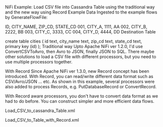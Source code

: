 NiFi Example: Load CSV file into Cassandra Table using the traditional way and the new way using Record
Example Data
Ingested to the example flows by GenerateFlowFile:

ID, CITY_NAME, ZIP_CD, STATE_CD
001, CITY_A, 1111, AA
002, CITY_B, 2222, BB
003, CITY_C, 3333, CC
004, CITY_D, 4444, DD
Destination Table

create table cities (
  id text,
  city_name text,
  zip_cd text,
  state_cd text,
  primary key (id)
);
Traditional way
Upto Apache NiFi ver 1.2.0, I'd use ConvertCSVToAvro, then Avro to JSON, finally JSON to SQL. There maybe other solutions to load a CSV file with different processors, but you need to use multiple processors together.



With Record
Since Apache NiFi ver 1.3.0, new Record concept has been introduced. With Record, you can read/write different data format such as CSV/Avro/JSON ... etc. As shown in this example, several processors were also added to process Records, e.g. PutDatabaseRecord or ConvertRecord.

With Record aware processors, you don't have to convert data format as we had to do before. You can construct simpler and more efficient data flows.





 Load_CSV_to_cassandra_Table.xml
<?xml version="1.0" ?>
<template encoding-version="1.1">
  <description></description>
  <groupId>73ae6ed8-015e-1000-89f3-94907fd76646</groupId>
  <name>Load CSV to Table</name>
  <snippet>
    <processGroups>
      <id>bf62e045-cc1c-337d-0000-000000000000</id>
      <parentGroupId>c72c436c-5a63-35af-0000-000000000000</parentGroupId>
      <position>
        <x>0.0</x>
        <y>0.0</y>
      </position>
      <comments></comments>
      <contents>
        <connections>
          <id>b1440bc0-a55b-3e68-0000-000000000000</id>
          <parentGroupId>bf62e045-cc1c-337d-0000-000000000000</parentGroupId>
          <backPressureDataSizeThreshold>1 GB</backPressureDataSizeThreshold>
          <backPressureObjectThreshold>10000</backPressureObjectThreshold>
          <destination>
            <groupId>bf62e045-cc1c-337d-0000-000000000000</groupId>
            <id>10924146-4f7a-3544-0000-000000000000</id>
            <type>PROCESSOR</type>
          </destination>
          <flowFileExpiration>0 sec</flowFileExpiration>
          <labelIndex>1</labelIndex>
          <name></name>
          <selectedRelationships>failure</selectedRelationships>
          <source>
            <groupId>bf62e045-cc1c-337d-0000-000000000000</groupId>
            <id>5aea32fb-0913-3374-0000-000000000000</id>
            <type>PROCESSOR</type>
          </source>
          <zIndex>0</zIndex>
        </connections>
        <connections>
          <id>cd2361dc-f6b5-30a7-0000-000000000000</id>
          <parentGroupId>bf62e045-cc1c-337d-0000-000000000000</parentGroupId>
          <backPressureDataSizeThreshold>1 GB</backPressureDataSizeThreshold>
          <backPressureObjectThreshold>10000</backPressureObjectThreshold>
          <bends>
            <x>1238.639892578125</x>
            <y>527.9598999023438</y>
          </bends>
          <destination>
            <groupId>bf62e045-cc1c-337d-0000-000000000000</groupId>
            <id>996153a7-af52-3fc9-0000-000000000000</id>
            <type>PROCESSOR</type>
          </destination>
          <flowFileExpiration>0 sec</flowFileExpiration>
          <labelIndex>1</labelIndex>
          <name></name>
          <selectedRelationships>sql</selectedRelationships>
          <source>
            <groupId>bf62e045-cc1c-337d-0000-000000000000</groupId>
            <id>5aea32fb-0913-3374-0000-000000000000</id>
            <type>PROCESSOR</type>
          </source>
          <zIndex>0</zIndex>
        </connections>
        <connections>
          <id>d017284c-fcc9-3cec-0000-000000000000</id>
          <parentGroupId>bf62e045-cc1c-337d-0000-000000000000</parentGroupId>
          <backPressureDataSizeThreshold>1 GB</backPressureDataSizeThreshold>
          <backPressureObjectThreshold>10000</backPressureObjectThreshold>
          <bends>
            <x>1160.8798828125</x>
            <y>383.9599304199219</y>
          </bends>
          <destination>
            <groupId>bf62e045-cc1c-337d-0000-000000000000</groupId>
            <id>5aea32fb-0913-3374-0000-000000000000</id>
            <type>PROCESSOR</type>
          </destination>
          <flowFileExpiration>0 sec</flowFileExpiration>
          <labelIndex>1</labelIndex>
          <name></name>
          <selectedRelationships>success</selectedRelationships>
          <source>
            <groupId>bf62e045-cc1c-337d-0000-000000000000</groupId>
            <id>30e68bbe-7c4e-3801-0000-000000000000</id>
            <type>PROCESSOR</type>
          </source>
          <zIndex>0</zIndex>
        </connections>
        <connections>
          <id>f0820637-94df-36b4-0000-000000000000</id>
          <parentGroupId>bf62e045-cc1c-337d-0000-000000000000</parentGroupId>
          <backPressureDataSizeThreshold>1 GB</backPressureDataSizeThreshold>
          <backPressureObjectThreshold>10000</backPressureObjectThreshold>
          <bends>
            <x>973.6798706054688</x>
            <y>238.5199737548828</y>
          </bends>
          <destination>
            <groupId>bf62e045-cc1c-337d-0000-000000000000</groupId>
            <id>30e68bbe-7c4e-3801-0000-000000000000</id>
            <type>PROCESSOR</type>
          </destination>
          <flowFileExpiration>0 sec</flowFileExpiration>
          <labelIndex>0</labelIndex>
          <name></name>
          <selectedRelationships>success</selectedRelationships>
          <source>
            <groupId>bf62e045-cc1c-337d-0000-000000000000</groupId>
            <id>58ecbb8e-8413-328f-0000-000000000000</id>
            <type>PROCESSOR</type>
          </source>
          <zIndex>0</zIndex>
        </connections>
        <connections>
          <id>41118b95-7754-328f-0000-000000000000</id>
          <parentGroupId>bf62e045-cc1c-337d-0000-000000000000</parentGroupId>
          <backPressureDataSizeThreshold>1 GB</backPressureDataSizeThreshold>
          <backPressureObjectThreshold>10000</backPressureObjectThreshold>
          <destination>
            <groupId>bf62e045-cc1c-337d-0000-000000000000</groupId>
            <id>10924146-4f7a-3544-0000-000000000000</id>
            <type>PROCESSOR</type>
          </destination>
          <flowFileExpiration>0 sec</flowFileExpiration>
          <labelIndex>1</labelIndex>
          <name></name>
          <selectedRelationships>failure</selectedRelationships>
          <selectedRelationships>incompatible</selectedRelationships>
          <source>
            <groupId>bf62e045-cc1c-337d-0000-000000000000</groupId>
            <id>58ecbb8e-8413-328f-0000-000000000000</id>
            <type>PROCESSOR</type>
          </source>
          <zIndex>0</zIndex>
        </connections>
        <connections>
          <id>4c909c34-7018-3873-0000-000000000000</id>
          <parentGroupId>bf62e045-cc1c-337d-0000-000000000000</parentGroupId>
          <backPressureDataSizeThreshold>1 GB</backPressureDataSizeThreshold>
          <backPressureObjectThreshold>10000</backPressureObjectThreshold>
          <destination>
            <groupId>bf62e045-cc1c-337d-0000-000000000000</groupId>
            <id>10924146-4f7a-3544-0000-000000000000</id>
            <type>PROCESSOR</type>
          </destination>
          <flowFileExpiration>0 sec</flowFileExpiration>
          <labelIndex>1</labelIndex>
          <name></name>
          <selectedRelationships>failure</selectedRelationships>
          <source>
            <groupId>bf62e045-cc1c-337d-0000-000000000000</groupId>
            <id>30e68bbe-7c4e-3801-0000-000000000000</id>
            <type>PROCESSOR</type>
          </source>
          <zIndex>0</zIndex>
        </connections>
        <connections>
          <id>5b2ba57d-b9bc-3d73-0000-000000000000</id>
          <parentGroupId>bf62e045-cc1c-337d-0000-000000000000</parentGroupId>
          <backPressureDataSizeThreshold>1 GB</backPressureDataSizeThreshold>
          <backPressureObjectThreshold>10000</backPressureObjectThreshold>
          <bends>
            <x>836.8798828125</x>
            <y>87.31999206542969</y>
          </bends>
          <destination>
            <groupId>bf62e045-cc1c-337d-0000-000000000000</groupId>
            <id>58ecbb8e-8413-328f-0000-000000000000</id>
            <type>PROCESSOR</type>
          </destination>
          <flowFileExpiration>0 sec</flowFileExpiration>
          <labelIndex>0</labelIndex>
          <name></name>
          <selectedRelationships>success</selectedRelationships>
          <source>
            <groupId>bf62e045-cc1c-337d-0000-000000000000</groupId>
            <id>de82a955-f361-3329-0000-000000000000</id>
            <type>PROCESSOR</type>
          </source>
          <zIndex>0</zIndex>
        </connections>
        <connections>
          <id>6014f380-99f9-35b4-0000-000000000000</id>
          <parentGroupId>bf62e045-cc1c-337d-0000-000000000000</parentGroupId>
          <backPressureDataSizeThreshold>1 GB</backPressureDataSizeThreshold>
          <backPressureObjectThreshold>10000</backPressureObjectThreshold>
          <destination>
            <groupId>bf62e045-cc1c-337d-0000-000000000000</groupId>
            <id>10924146-4f7a-3544-0000-000000000000</id>
            <type>PROCESSOR</type>
          </destination>
          <flowFileExpiration>0 sec</flowFileExpiration>
          <labelIndex>1</labelIndex>
          <name></name>
          <selectedRelationships>failure</selectedRelationships>
          <source>
            <groupId>bf62e045-cc1c-337d-0000-000000000000</groupId>
            <id>996153a7-af52-3fc9-0000-000000000000</id>
            <type>PROCESSOR</type>
          </source>
          <zIndex>0</zIndex>
        </connections>
        <controllerServices>
          <id>7b2c5a54-22df-3913-0000-000000000000</id>
          <parentGroupId>bf62e045-cc1c-337d-0000-000000000000</parentGroupId>
          <bundle>
            <artifact>nifi-dbcp-service-nar</artifact>
            <group>org.apache.nifi</group>
            <version>1.4.0-SNAPSHOT</version>
          </bundle>
          <comments></comments>
          <descriptors>
            <entry>
              <key>Database Connection URL</key>
              <value>
                <name>Database Connection URL</name>
              </value>
            </entry>
            <entry>
              <key>Database Driver Class Name</key>
              <value>
                <name>Database Driver Class Name</name>
              </value>
            </entry>
            <entry>
              <key>database-driver-locations</key>
              <value>
                <name>database-driver-locations</name>
              </value>
            </entry>
            <entry>
              <key>Database User</key>
              <value>
                <name>Database User</name>
              </value>
            </entry>
            <entry>
              <key>Password</key>
              <value>
                <name>Password</name>
              </value>
            </entry>
            <entry>
              <key>Max Wait Time</key>
              <value>
                <name>Max Wait Time</name>
              </value>
            </entry>
            <entry>
              <key>Max Total Connections</key>
              <value>
                <name>Max Total Connections</name>
              </value>
            </entry>
            <entry>
              <key>Validation-query</key>
              <value>
                <name>Validation-query</name>
              </value>
            </entry>
          </descriptors>
          <name>DBCPConnectionPool</name>
          <persistsState>false</persistsState>
          <properties>
            <entry>
              <key>Database Connection URL</key>
              <value>jdbc:mysql://192.168.99.100:3306/nifi_test</value>
            </entry>
            <entry>
              <key>Database Driver Class Name</key>
              <value>com.mysql.jdbc.Driver</value>
            </entry>
            <entry>
              <key>database-driver-locations</key>
              <value>/Users/koji/Downloads/mysql-connector-java-5.1.41/mysql-connector-java-5.1.41-bin.jar</value>
            </entry>
            <entry>
              <key>Database User</key>
              <value>root</value>
            </entry>
            <entry>
              <key>Password</key>
            </entry>
            <entry>
              <key>Max Wait Time</key>
            </entry>
            <entry>
              <key>Max Total Connections</key>
            </entry>
            <entry>
              <key>Validation-query</key>
            </entry>
          </properties>
          <state>ENABLED</state>
          <type>org.apache.nifi.dbcp.DBCPConnectionPool</type>
        </controllerServices>
        <processors>
          <id>996153a7-af52-3fc9-0000-000000000000</id>
          <parentGroupId>bf62e045-cc1c-337d-0000-000000000000</parentGroupId>
          <position>
            <x>795.1199438476563</x>
            <y>628.7600561523436</y>
          </position>
          <bundle>
            <artifact>nifi-standard-nar</artifact>
            <group>org.apache.nifi</group>
            <version>1.4.0-SNAPSHOT</version>
          </bundle>
          <config>
            <bulletinLevel>WARN</bulletinLevel>
            <comments></comments>
            <concurrentlySchedulableTaskCount>1</concurrentlySchedulableTaskCount>
            <descriptors>
              <entry>
                <key>JDBC Connection Pool</key>
                <value>
                  <identifiesControllerService>org.apache.nifi.dbcp.DBCPService</identifiesControllerService>
                  <name>JDBC Connection Pool</name>
                </value>
              </entry>
              <entry>
                <key>Support Fragmented Transactions</key>
                <value>
                  <name>Support Fragmented Transactions</name>
                </value>
              </entry>
              <entry>
                <key>Transaction Timeout</key>
                <value>
                  <name>Transaction Timeout</name>
                </value>
              </entry>
              <entry>
                <key>Batch Size</key>
                <value>
                  <name>Batch Size</name>
                </value>
              </entry>
              <entry>
                <key>Obtain Generated Keys</key>
                <value>
                  <name>Obtain Generated Keys</name>
                </value>
              </entry>
              <entry>
                <key>rollback-on-failure</key>
                <value>
                  <name>rollback-on-failure</name>
                </value>
              </entry>
            </descriptors>
            <executionNode>ALL</executionNode>
            <lossTolerant>false</lossTolerant>
            <penaltyDuration>30 sec</penaltyDuration>
            <properties>
              <entry>
                <key>JDBC Connection Pool</key>
                <value>7b2c5a54-22df-3913-0000-000000000000</value>
              </entry>
              <entry>
                <key>Support Fragmented Transactions</key>
                <value>true</value>
              </entry>
              <entry>
                <key>Transaction Timeout</key>
              </entry>
              <entry>
                <key>Batch Size</key>
                <value>100</value>
              </entry>
              <entry>
                <key>Obtain Generated Keys</key>
                <value>false</value>
              </entry>
              <entry>
                <key>rollback-on-failure</key>
                <value>false</value>
              </entry>
            </properties>
            <runDurationMillis>0</runDurationMillis>
            <schedulingPeriod>0 sec</schedulingPeriod>
            <schedulingStrategy>TIMER_DRIVEN</schedulingStrategy>
            <yieldDuration>1 sec</yieldDuration>
          </config>
          <name>PutSQL</name>
          <relationships>
            <autoTerminate>false</autoTerminate>
            <name>failure</name>
          </relationships>
          <relationships>
            <autoTerminate>true</autoTerminate>
            <name>retry</name>
          </relationships>
          <relationships>
            <autoTerminate>true</autoTerminate>
            <name>success</name>
          </relationships>
          <state>RUNNING</state>
          <style></style>
          <type>org.apache.nifi.processors.standard.PutSQL</type>
        </processors>
        <processors>
          <id>de82a955-f361-3329-0000-000000000000</id>
          <parentGroupId>bf62e045-cc1c-337d-0000-000000000000</parentGroupId>
          <position>
            <x>360.0</x>
            <y>27.0</y>
          </position>
          <bundle>
            <artifact>nifi-standard-nar</artifact>
            <group>org.apache.nifi</group>
            <version>1.4.0-SNAPSHOT</version>
          </bundle>
          <config>
            <bulletinLevel>WARN</bulletinLevel>
            <comments></comments>
            <concurrentlySchedulableTaskCount>1</concurrentlySchedulableTaskCount>
            <descriptors>
              <entry>
                <key>File Size</key>
                <value>
                  <name>File Size</name>
                </value>
              </entry>
              <entry>
                <key>Batch Size</key>
                <value>
                  <name>Batch Size</name>
                </value>
              </entry>
              <entry>
                <key>Data Format</key>
                <value>
                  <name>Data Format</name>
                </value>
              </entry>
              <entry>
                <key>Unique FlowFiles</key>
                <value>
                  <name>Unique FlowFiles</name>
                </value>
              </entry>
              <entry>
                <key>generate-ff-custom-text</key>
                <value>
                  <name>generate-ff-custom-text</name>
                </value>
              </entry>
            </descriptors>
            <executionNode>ALL</executionNode>
            <lossTolerant>false</lossTolerant>
            <penaltyDuration>30 sec</penaltyDuration>
            <properties>
              <entry>
                <key>File Size</key>
                <value>0B</value>
              </entry>
              <entry>
                <key>Batch Size</key>
                <value>1</value>
              </entry>
              <entry>
                <key>Data Format</key>
                <value>Text</value>
              </entry>
              <entry>
                <key>Unique FlowFiles</key>
                <value>false</value>
              </entry>
              <entry>
                <key>generate-ff-custom-text</key>
                <value>ID,CITY_NAME,ZIP_CD,STATE_CD
001,CITY_A,1111,AA
002,CITY_B,2222,BB
003,CITY_C,3333,CC
004,CITY_D,4444,DD</value>
              </entry>
            </properties>
            <runDurationMillis>0</runDurationMillis>
            <schedulingPeriod>1d</schedulingPeriod>
            <schedulingStrategy>TIMER_DRIVEN</schedulingStrategy>
            <yieldDuration>1 sec</yieldDuration>
          </config>
          <name>GenerateFlowFile</name>
          <relationships>
            <autoTerminate>false</autoTerminate>
            <name>success</name>
          </relationships>
          <state>RUNNING</state>
          <style></style>
          <type>org.apache.nifi.processors.standard.GenerateFlowFile</type>
        </processors>
        <processors>
          <id>10924146-4f7a-3544-0000-000000000000</id>
          <parentGroupId>bf62e045-cc1c-337d-0000-000000000000</parentGroupId>
          <position>
            <x>151.44000000000005</x>
            <y>602.8399999999999</y>
          </position>
          <bundle>
            <artifact>nifi-standard-nar</artifact>
            <group>org.apache.nifi</group>
            <version>1.4.0-SNAPSHOT</version>
          </bundle>
          <config>
            <bulletinLevel>WARN</bulletinLevel>
            <comments></comments>
            <concurrentlySchedulableTaskCount>1</concurrentlySchedulableTaskCount>
            <descriptors>
              <entry>
                <key>Log Level</key>
                <value>
                  <name>Log Level</name>
                </value>
              </entry>
              <entry>
                <key>Log Payload</key>
                <value>
                  <name>Log Payload</name>
                </value>
              </entry>
              <entry>
                <key>Attributes to Log</key>
                <value>
                  <name>Attributes to Log</name>
                </value>
              </entry>
              <entry>
                <key>attributes-to-log-regex</key>
                <value>
                  <name>attributes-to-log-regex</name>
                </value>
              </entry>
              <entry>
                <key>Attributes to Ignore</key>
                <value>
                  <name>Attributes to Ignore</name>
                </value>
              </entry>
              <entry>
                <key>attributes-to-ignore-regex</key>
                <value>
                  <name>attributes-to-ignore-regex</name>
                </value>
              </entry>
              <entry>
                <key>Log prefix</key>
                <value>
                  <name>Log prefix</name>
                </value>
              </entry>
              <entry>
                <key>character-set</key>
                <value>
                  <name>character-set</name>
                </value>
              </entry>
            </descriptors>
            <executionNode>ALL</executionNode>
            <lossTolerant>false</lossTolerant>
            <penaltyDuration>30 sec</penaltyDuration>
            <properties>
              <entry>
                <key>Log Level</key>
                <value>info</value>
              </entry>
              <entry>
                <key>Log Payload</key>
                <value>false</value>
              </entry>
              <entry>
                <key>Attributes to Log</key>
              </entry>
              <entry>
                <key>attributes-to-log-regex</key>
                <value>.*</value>
              </entry>
              <entry>
                <key>Attributes to Ignore</key>
              </entry>
              <entry>
                <key>attributes-to-ignore-regex</key>
              </entry>
              <entry>
                <key>Log prefix</key>
              </entry>
              <entry>
                <key>character-set</key>
                <value>UTF-8</value>
              </entry>
            </properties>
            <runDurationMillis>0</runDurationMillis>
            <schedulingPeriod>0 sec</schedulingPeriod>
            <schedulingStrategy>TIMER_DRIVEN</schedulingStrategy>
            <yieldDuration>1 sec</yieldDuration>
          </config>
          <name>LogAttribute</name>
          <relationships>
            <autoTerminate>false</autoTerminate>
            <name>success</name>
          </relationships>
          <state>STOPPED</state>
          <style></style>
          <type>org.apache.nifi.processors.standard.LogAttribute</type>
        </processors>
        <processors>
          <id>30e68bbe-7c4e-3801-0000-000000000000</id>
          <parentGroupId>bf62e045-cc1c-337d-0000-000000000000</parentGroupId>
          <position>
            <x>629.520048828125</x>
            <y>317.72004150390626</y>
          </position>
          <bundle>
            <artifact>nifi-avro-nar</artifact>
            <group>org.apache.nifi</group>
            <version>1.4.0-SNAPSHOT</version>
          </bundle>
          <config>
            <bulletinLevel>WARN</bulletinLevel>
            <comments></comments>
            <concurrentlySchedulableTaskCount>1</concurrentlySchedulableTaskCount>
            <descriptors>
              <entry>
                <key>JSON container options</key>
                <value>
                  <name>JSON container options</name>
                </value>
              </entry>
              <entry>
                <key>Wrap Single Record</key>
                <value>
                  <name>Wrap Single Record</name>
                </value>
              </entry>
              <entry>
                <key>Avro schema</key>
                <value>
                  <name>Avro schema</name>
                </value>
              </entry>
            </descriptors>
            <executionNode>ALL</executionNode>
            <lossTolerant>false</lossTolerant>
            <penaltyDuration>30 sec</penaltyDuration>
            <properties>
              <entry>
                <key>JSON container options</key>
                <value>array</value>
              </entry>
              <entry>
                <key>Wrap Single Record</key>
                <value>false</value>
              </entry>
              <entry>
                <key>Avro schema</key>
              </entry>
            </properties>
            <runDurationMillis>0</runDurationMillis>
            <schedulingPeriod>0 sec</schedulingPeriod>
            <schedulingStrategy>TIMER_DRIVEN</schedulingStrategy>
            <yieldDuration>1 sec</yieldDuration>
          </config>
          <name>ConvertAvroToJSON</name>
          <relationships>
            <autoTerminate>false</autoTerminate>
            <name>failure</name>
          </relationships>
          <relationships>
            <autoTerminate>false</autoTerminate>
            <name>success</name>
          </relationships>
          <state>RUNNING</state>
          <style></style>
          <type>org.apache.nifi.processors.avro.ConvertAvroToJSON</type>
        </processors>
        <processors>
          <id>58ecbb8e-8413-328f-0000-000000000000</id>
          <parentGroupId>bf62e045-cc1c-337d-0000-000000000000</parentGroupId>
          <position>
            <x>476.27996826171875</x>
            <y>171.9600067138672</y>
          </position>
          <bundle>
            <artifact>nifi-kite-nar</artifact>
            <group>org.apache.nifi</group>
            <version>1.4.0-SNAPSHOT</version>
          </bundle>
          <config>
            <bulletinLevel>WARN</bulletinLevel>
            <comments></comments>
            <concurrentlySchedulableTaskCount>1</concurrentlySchedulableTaskCount>
            <descriptors>
              <entry>
                <key>Hadoop configuration files</key>
                <value>
                  <name>Hadoop configuration files</name>
                </value>
              </entry>
              <entry>
                <key>Record schema</key>
                <value>
                  <name>Record schema</name>
                </value>
              </entry>
              <entry>
                <key>CSV charset</key>
                <value>
                  <name>CSV charset</name>
                </value>
              </entry>
              <entry>
                <key>CSV delimiter</key>
                <value>
                  <name>CSV delimiter</name>
                </value>
              </entry>
              <entry>
                <key>CSV quote character</key>
                <value>
                  <name>CSV quote character</name>
                </value>
              </entry>
              <entry>
                <key>CSV escape character</key>
                <value>
                  <name>CSV escape character</name>
                </value>
              </entry>
              <entry>
                <key>Use CSV header line</key>
                <value>
                  <name>Use CSV header line</name>
                </value>
              </entry>
              <entry>
                <key>Lines to skip</key>
                <value>
                  <name>Lines to skip</name>
                </value>
              </entry>
              <entry>
                <key>kite-compression-type</key>
                <value>
                  <name>kite-compression-type</name>
                </value>
              </entry>
            </descriptors>
            <executionNode>ALL</executionNode>
            <lossTolerant>false</lossTolerant>
            <penaltyDuration>30 sec</penaltyDuration>
            <properties>
              <entry>
                <key>Hadoop configuration files</key>
              </entry>
              <entry>
                <key>Record schema</key>
                <value>{
     "type": "record",
     "namespace": "com.example",
     "name": "City",
     "fields": [
       { "name": "ID", "type": "string" },
       { "name": "CITY_NAME", "type": "string" },
       { "name": "ZIP_CD", "type": "int" },
       { "name": "STATE_CD", "type": "string" }
     ]
} </value>
              </entry>
              <entry>
                <key>CSV charset</key>
                <value>utf8</value>
              </entry>
              <entry>
                <key>CSV delimiter</key>
                <value>,</value>
              </entry>
              <entry>
                <key>CSV quote character</key>
                <value>"</value>
              </entry>
              <entry>
                <key>CSV escape character</key>
                <value>\</value>
              </entry>
              <entry>
                <key>Use CSV header line</key>
                <value>false</value>
              </entry>
              <entry>
                <key>Lines to skip</key>
                <value>1</value>
              </entry>
              <entry>
                <key>kite-compression-type</key>
                <value>SNAPPY</value>
              </entry>
            </properties>
            <runDurationMillis>0</runDurationMillis>
            <schedulingPeriod>0 sec</schedulingPeriod>
            <schedulingStrategy>TIMER_DRIVEN</schedulingStrategy>
            <yieldDuration>1 sec</yieldDuration>
          </config>
          <name>ConvertCSVToAvro</name>
          <relationships>
            <autoTerminate>false</autoTerminate>
            <name>failure</name>
          </relationships>
          <relationships>
            <autoTerminate>false</autoTerminate>
            <name>incompatible</name>
          </relationships>
          <relationships>
            <autoTerminate>false</autoTerminate>
            <name>success</name>
          </relationships>
          <state>RUNNING</state>
          <style></style>
          <type>org.apache.nifi.processors.kite.ConvertCSVToAvro</type>
        </processors>
        <processors>
          <id>5aea32fb-0913-3374-0000-000000000000</id>
          <parentGroupId>bf62e045-cc1c-337d-0000-000000000000</parentGroupId>
          <position>
            <x>730.3200366210938</x>
            <y>468.9199682617186</y>
          </position>
          <bundle>
            <artifact>nifi-standard-nar</artifact>
            <group>org.apache.nifi</group>
            <version>1.4.0-SNAPSHOT</version>
          </bundle>
          <config>
            <bulletinLevel>WARN</bulletinLevel>
            <comments></comments>
            <concurrentlySchedulableTaskCount>1</concurrentlySchedulableTaskCount>
            <descriptors>
              <entry>
                <key>JDBC Connection Pool</key>
                <value>
                  <identifiesControllerService>org.apache.nifi.dbcp.DBCPService</identifiesControllerService>
                  <name>JDBC Connection Pool</name>
                </value>
              </entry>
              <entry>
                <key>Statement Type</key>
                <value>
                  <name>Statement Type</name>
                </value>
              </entry>
              <entry>
                <key>Table Name</key>
                <value>
                  <name>Table Name</name>
                </value>
              </entry>
              <entry>
                <key>Catalog Name</key>
                <value>
                  <name>Catalog Name</name>
                </value>
              </entry>
              <entry>
                <key>Schema Name</key>
                <value>
                  <name>Schema Name</name>
                </value>
              </entry>
              <entry>
                <key>Translate Field Names</key>
                <value>
                  <name>Translate Field Names</name>
                </value>
              </entry>
              <entry>
                <key>Unmatched Field Behavior</key>
                <value>
                  <name>Unmatched Field Behavior</name>
                </value>
              </entry>
              <entry>
                <key>Unmatched Column Behavior</key>
                <value>
                  <name>Unmatched Column Behavior</name>
                </value>
              </entry>
              <entry>
                <key>Update Keys</key>
                <value>
                  <name>Update Keys</name>
                </value>
              </entry>
              <entry>
                <key>jts-quoted-identifiers</key>
                <value>
                  <name>jts-quoted-identifiers</name>
                </value>
              </entry>
              <entry>
                <key>jts-quoted-table-identifiers</key>
                <value>
                  <name>jts-quoted-table-identifiers</name>
                </value>
              </entry>
            </descriptors>
            <executionNode>ALL</executionNode>
            <lossTolerant>false</lossTolerant>
            <penaltyDuration>30 sec</penaltyDuration>
            <properties>
              <entry>
                <key>JDBC Connection Pool</key>
                <value>7b2c5a54-22df-3913-0000-000000000000</value>
              </entry>
              <entry>
                <key>Statement Type</key>
                <value>INSERT</value>
              </entry>
              <entry>
                <key>Table Name</key>
                <value>cities</value>
              </entry>
              <entry>
                <key>Catalog Name</key>
              </entry>
              <entry>
                <key>Schema Name</key>
              </entry>
              <entry>
                <key>Translate Field Names</key>
                <value>true</value>
              </entry>
              <entry>
                <key>Unmatched Field Behavior</key>
                <value>Ignore Unmatched Fields</value>
              </entry>
              <entry>
                <key>Unmatched Column Behavior</key>
                <value>Fail on Unmatched Columns</value>
              </entry>
              <entry>
                <key>Update Keys</key>
              </entry>
              <entry>
                <key>jts-quoted-identifiers</key>
                <value>false</value>
              </entry>
              <entry>
                <key>jts-quoted-table-identifiers</key>
                <value>false</value>
              </entry>
            </properties>
            <runDurationMillis>0</runDurationMillis>
            <schedulingPeriod>0 sec</schedulingPeriod>
            <schedulingStrategy>TIMER_DRIVEN</schedulingStrategy>
            <yieldDuration>1 sec</yieldDuration>
          </config>
          <name>ConvertJSONToSQL</name>
          <relationships>
            <autoTerminate>false</autoTerminate>
            <name>failure</name>
          </relationships>
          <relationships>
            <autoTerminate>true</autoTerminate>
            <name>original</name>
          </relationships>
          <relationships>
            <autoTerminate>false</autoTerminate>
            <name>sql</name>
          </relationships>
          <state>RUNNING</state>
          <style></style>
          <type>org.apache.nifi.processors.standard.ConvertJSONToSQL</type>
        </processors>
      </contents>
      <name>Load CSV to Table</name>
    </processGroups>
  </snippet>
  <timestamp>09/27/2017 11:03:45 JST</timestamp>
</template>
 Load_CSV_to_Table_with_Record.xml
<?xml version="1.0" ?>
<template encoding-version="1.1">
  <description></description>
  <groupId>73ae6ed8-015e-1000-89f3-94907fd76646</groupId>
  <name>Load CSV to Table with Record</name>
  <snippet>
    <processGroups>
      <id>f81a2949-1728-32f5-0000-000000000000</id>
      <parentGroupId>c72c436c-5a63-35af-0000-000000000000</parentGroupId>
      <position>
        <x>0.0</x>
        <y>0.0</y>
      </position>
      <comments></comments>
      <contents>
        <connections>
          <id>4688ac05-b1e3-3e8d-0000-000000000000</id>
          <parentGroupId>f81a2949-1728-32f5-0000-000000000000</parentGroupId>
          <backPressureDataSizeThreshold>1 GB</backPressureDataSizeThreshold>
          <backPressureObjectThreshold>10000</backPressureObjectThreshold>
          <destination>
            <groupId>f81a2949-1728-32f5-0000-000000000000</groupId>
            <id>39fc92eb-59e0-3e02-0000-000000000000</id>
            <type>PROCESSOR</type>
          </destination>
          <flowFileExpiration>0 sec</flowFileExpiration>
          <labelIndex>1</labelIndex>
          <name></name>
          <selectedRelationships>failure</selectedRelationships>
          <source>
            <groupId>f81a2949-1728-32f5-0000-000000000000</groupId>
            <id>ce225866-ef86-3a36-0000-000000000000</id>
            <type>PROCESSOR</type>
          </source>
          <zIndex>0</zIndex>
        </connections>
        <connections>
          <id>6b6877b3-a10d-3536-0000-000000000000</id>
          <parentGroupId>f81a2949-1728-32f5-0000-000000000000</parentGroupId>
          <backPressureDataSizeThreshold>1 GB</backPressureDataSizeThreshold>
          <backPressureObjectThreshold>10000</backPressureObjectThreshold>
          <bends>
            <x>847.5253295898438</x>
            <y>92.41309356689453</y>
          </bends>
          <destination>
            <groupId>f81a2949-1728-32f5-0000-000000000000</groupId>
            <id>ce225866-ef86-3a36-0000-000000000000</id>
            <type>PROCESSOR</type>
          </destination>
          <flowFileExpiration>0 sec</flowFileExpiration>
          <labelIndex>0</labelIndex>
          <name></name>
          <selectedRelationships>success</selectedRelationships>
          <source><?xml version="1.0" ?>
<template encoding-version="1.1">
  <description></description>
  <groupId>73ae6ed8-015e-1000-89f3-94907fd76646</groupId>
  <name>Load CSV to Table with Record</name>
  <snippet>
    <processGroups>
      <id>f81a2949-1728-32f5-0000-000000000000</id>
      <parentGroupId>c72c436c-5a63-35af-0000-000000000000</parentGroupId>
      <position>
        <x>0.0</x>
        <y>0.0</y>
      </position>
      <comments></comments>
      <contents>
        <connections>
          <id>4688ac05-b1e3-3e8d-0000-000000000000</id>
          <parentGroupId>f81a2949-1728-32f5-0000-000000000000</parentGroupId>
          <backPressureDataSizeThreshold>1 GB</backPressureDataSizeThreshold>
          <backPressureObjectThreshold>10000</backPressureObjectThreshold>
          <destination>
            <groupId>f81a2949-1728-32f5-0000-000000000000</groupId>
            <id>39fc92eb-59e0-3e02-0000-000000000000</id>
            <type>PROCESSOR</type>
          </destination>
          <flowFileExpiration>0 sec</flowFileExpiration>
          <labelIndex>1</labelIndex>
          <name></name>
          <selectedRelationships>failure</selectedRelationships>
          <source>
            <groupId>f81a2949-1728-32f5-0000-000000000000</groupId>
            <id>ce225866-ef86-3a36-0000-000000000000</id>
            <type>PROCESSOR</type>
          </source>
          <zIndex>0</zIndex>
        </connections>
        <connections>
          <id>6b6877b3-a10d-3536-0000-000000000000</id>
          <parentGroupId>f81a2949-1728-32f5-0000-000000000000</parentGroupId>
          <backPressureDataSizeThreshold>1 GB</backPressureDataSizeThreshold>
          <backPressureObjectThreshold>10000</backPressureObjectThreshold>
          <bends>
            <x>847.5253295898438</x>
            <y>92.41309356689453</y>
          </bends>
          <destination>
            <groupId>f81a2949-1728-32f5-0000-000000000000</groupId>
            <id>ce225866-ef86-3a36-0000-000000000000</id>
            <type>PROCESSOR</type>
          </destination>
          <flowFileExpiration>0 sec</flowFileExpiration>
          <labelIndex>0</labelIndex>
          <name></name>
          <selectedRelationships>success</selectedRelationships>
          <source>
            <groupId>f81a2949-1728-32f5-0000-000000000000</groupId>
            <id>e15c2e2b-2638-32ac-0000-000000000000</id>
            <type>PROCESSOR</type>
          </source>
          <zIndex>0</zIndex>
        </connections>
        <controllerServices>
          <id>dfd8da63-1639-3354-0000-000000000000</id>
          <parentGroupId>f81a2949-1728-32f5-0000-000000000000</parentGroupId>
          <bundle>
            <artifact>nifi-dbcp-service-nar</artifact>
            <group>org.apache.nifi</group>
            <version>1.4.0-SNAPSHOT</version>
          </bundle>
          <comments></comments>
          <descriptors>
            <entry>
              <key>Database Connection URL</key>
              <value>
                <name>Database Connection URL</name>
              </value>
            </entry>
            <entry>
              <key>Database Driver Class Name</key>
              <value>
                <name>Database Driver Class Name</name>
              </value>
            </entry>
            <entry>
              <key>database-driver-locations</key>
              <value>
                <name>database-driver-locations</name>
              </value>
            </entry>
            <entry>
              <key>Database User</key>
              <value>
                <name>Database User</name>
              </value>
            </entry>
            <entry>
              <key>Password</key>
              <value>
                <name>Password</name>
              </value>
            </entry>
            <entry>
              <key>Max Wait Time</key>
              <value>
                <name>Max Wait Time</name>
              </value>
            </entry>
            <entry>
              <key>Max Total Connections</key>
              <value>
                <name>Max Total Connections</name>
              </value>
            </entry>
            <entry>
              <key>Validation-query</key>
              <value>
                <name>Validation-query</name>
              </value>
            </entry>
          </descriptors>
          <name>DBCPConnectionPool</name>
          <persistsState>false</persistsState>
          <properties>
            <entry>
              <key>Database Connection URL</key>
              <value>jdbc:mysql://192.168.99.100:3306/nifi_test</value>
            </entry>
            <entry>
              <key>Database Driver Class Name</key>
              <value>com.mysql.jdbc.Driver</value>
            </entry>
            <entry>
              <key>database-driver-locations</key>
              <value>/Users/koji/Downloads/mysql-connector-java-5.1.41/mysql-connector-java-5.1.41-bin.jar</value>
            </entry>
            <entry>
              <key>Database User</key>
              <value>root</value>
            </entry>
            <entry>
              <key>Password</key>
            </entry>
            <entry>
              <key>Max Wait Time</key>
            </entry>
            <entry>
              <key>Max Total Connections</key>
            </entry>
            <entry>
              <key>Validation-query</key>
            </entry>
          </properties>
          <state>ENABLED</state>
          <type>org.apache.nifi.dbcp.DBCPConnectionPool</type>
        </controllerServices>
        <controllerServices>
          <id>02a8d039-7d23-371b-0000-000000000000</id>
          <parentGroupId>f81a2949-1728-32f5-0000-000000000000</parentGroupId>
          <bundle>
            <artifact>nifi-record-serialization-services-nar</artifact>
            <group>org.apache.nifi</group>
            <version>1.4.0-SNAPSHOT</version>
          </bundle>
          <comments></comments>
          <descriptors>
            <entry>
              <key>schema-access-strategy</key>
              <value>
                <name>schema-access-strategy</name>
              </value>
            </entry>
            <entry>
              <key>schema-registry</key>
              <value>
                <identifiesControllerService>org.apache.nifi.schemaregistry.services.SchemaRegistry</identifiesControllerService>
                <name>schema-registry</name>
              </value>
            </entry>
            <entry>
              <key>schema-name</key>
              <value>
                <name>schema-name</name>
              </value>
            </entry>
            <entry>
              <key>schema-text</key>
              <value>
                <name>schema-text</name>
              </value>
            </entry>
            <entry>
              <key>Date Format</key>
              <value>
                <name>Date Format</name>
              </value>
            </entry>
            <entry>
              <key>Time Format</key>
              <value>
                <name>Time Format</name>
              </value>
            </entry>
            <entry>
              <key>Timestamp Format</key>
              <value>
                <name>Timestamp Format</name>
              </value>
            </entry>
            <entry>
              <key>CSV Format</key>
              <value>
                <name>CSV Format</name>
              </value>
            </entry>
            <entry>
              <key>Value Separator</key>
              <value>
                <name>Value Separator</name>
              </value>
            </entry>
            <entry>
              <key>Skip Header Line</key>
              <value>
                <name>Skip Header Line</name>
              </value>
            </entry>
            <entry>
              <key>ignore-csv-header</key>
              <value>
                <name>ignore-csv-header</name>
              </value>
            </entry>
            <entry>
              <key>Quote Character</key>
              <value>
                <name>Quote Character</name>
              </value>
            </entry>
            <entry>
              <key>Escape Character</key>
              <value>
                <name>Escape Character</name>
              </value>
            </entry>
            <entry>
              <key>Comment Marker</key>
              <value>
                <name>Comment Marker</name>
              </value>
            </entry>
            <entry>
              <key>Null String</key>
              <value>
                <name>Null String</name>
              </value>
            </entry>
            <entry>
              <key>Trim Fields</key>
              <value>
                <name>Trim Fields</name>
              </value>
            </entry>
          </descriptors>
          <name>CSVReader</name>
          <persistsState>false</persistsState>
          <properties>
            <entry>
              <key>schema-access-strategy</key>
              <value>schema-text-property</value>
            </entry>
            <entry>
              <key>schema-registry</key>
            </entry>
            <entry>
              <key>schema-name</key>
            </entry>
            <entry>
              <key>schema-text</key>
              <value>{
     "type": "record",
     "namespace": "com.example",
     "name": "City",
     "fields": [
       { "name": "ID", "type": "string" },
       { "name": "CITY_NAME", "type": "string" },
       { "name": "ZIP_CD", "type": "int" },
       { "name": "STATE_CD", "type": "string" }
     ]
}</value>
            </entry>
            <entry>
              <key>Date Format</key>
            </entry>
            <entry>
              <key>Time Format</key>
            </entry>
            <entry>
              <key>Timestamp Format</key>
            </entry>
            <entry>
              <key>CSV Format</key>
            </entry>
            <entry>
              <key>Value Separator</key>
            </entry>
            <entry>
              <key>Skip Header Line</key>
              <value>true</value>
            </entry>
            <entry>
              <key>ignore-csv-header</key>
              <value>true</value>
            </entry>
            <entry>
              <key>Quote Character</key>
            </entry>
            <entry>
              <key>Escape Character</key>
            </entry>
            <entry>
              <key>Comment Marker</key>
            </entry>
            <entry>
              <key>Null String</key>
            </entry>
            <entry>
              <key>Trim Fields</key>
            </entry>
          </properties>
          <state>ENABLED</state>
          <type>org.apache.nifi.csv.CSVReader</type>
        </controllerServices>
        <processors>
          <id>ce225866-ef86-3a36-0000-000000000000</id>
          <parentGroupId>f81a2949-1728-32f5-0000-000000000000</parentGroupId>
          <position>
            <x>536.2390607198079</x>
            <y>173.88254214555786</y>
          </position>
          <bundle>
            <artifact>nifi-standard-nar</artifact>
            <group>org.apache.nifi</group>
            <version>1.4.0-SNAPSHOT</version>
          </bundle>
          <config>
            <bulletinLevel>WARN</bulletinLevel>
            <comments></comments>
            <concurrentlySchedulableTaskCount>1</concurrentlySchedulableTaskCount>
            <descriptors>
              <entry>
                <key>put-db-record-record-reader</key>
                <value>
                  <identifiesControllerService>org.apache.nifi.serialization.RecordReaderFactory</identifiesControllerService>
                  <name>put-db-record-record-reader</name>
                </value>
              </entry>
              <entry>
                <key>put-db-record-statement-type</key>
                <value>
                  <name>put-db-record-statement-type</name>
                </value>
              </entry>
              <entry>
                <key>put-db-record-dcbp-service</key>
                <value>
                  <identifiesControllerService>org.apache.nifi.dbcp.DBCPService</identifiesControllerService>
                  <name>put-db-record-dcbp-service</name>
                </value>
              </entry>
              <entry>
                <key>put-db-record-catalog-name</key>
                <value>
                  <name>put-db-record-catalog-name</name>
                </value>
              </entry>
              <entry>
                <key>put-db-record-schema-name</key>
                <value>
                  <name>put-db-record-schema-name</name>
                </value>
              </entry>
              <entry>
                <key>put-db-record-table-name</key>
                <value>
                  <name>put-db-record-table-name</name>
                </value>
              </entry>
              <entry>
                <key>put-db-record-translate-field-names</key>
                <value>
                  <name>put-db-record-translate-field-names</name>
                </value>
              </entry>
              <entry>
                <key>put-db-record-unmatched-field-behavior</key>
                <value>
                  <name>put-db-record-unmatched-field-behavior</name>
                </value>
              </entry>
              <entry>
                <key>put-db-record-unmatched-column-behavior</key>
                <value>
                  <name>put-db-record-unmatched-column-behavior</name>
                </value>
              </entry>
              <entry>
                <key>put-db-record-update-keys</key>
                <value>
                  <name>put-db-record-update-keys</name>
                </value>
              </entry>
              <entry>
                <key>put-db-record-field-containing-sql</key>
                <value>
                  <name>put-db-record-field-containing-sql</name>
                </value>
              </entry>
              <entry>
                <key>put-db-record-quoted-identifiers</key>
                <value>
                  <name>put-db-record-quoted-identifiers</name>
                </value>
              </entry>
              <entry>
                <key>put-db-record-quoted-table-identifiers</key>
                <value>
                  <name>put-db-record-quoted-table-identifiers</name>
                </value>
              </entry>
              <entry>
                <key>put-db-record-query-timeout</key>
                <value>
                  <name>put-db-record-query-timeout</name>
                </value>
              </entry>
              <entry>
                <key>rollback-on-failure</key>
                <value>
                  <name>rollback-on-failure</name>
                </value>
              </entry>
            </descriptors>
            <executionNode>ALL</executionNode>
            <lossTolerant>false</lossTolerant>
            <penaltyDuration>30 sec</penaltyDuration>
            <properties>
              <entry>
                <key>put-db-record-record-reader</key>
                <value>02a8d039-7d23-371b-0000-000000000000</value>
              </entry>
              <entry>
                <key>put-db-record-statement-type</key>
                <value>INSERT</value>
              </entry>
              <entry>
                <key>put-db-record-dcbp-service</key>
                <value>dfd8da63-1639-3354-0000-000000000000</value>
              </entry>
              <entry>
                <key>put-db-record-catalog-name</key>
              </entry>
              <entry>
                <key>put-db-record-schema-name</key>
              </entry>
              <entry>
                <key>put-db-record-table-name</key>
                <value>cities</value>
              </entry>
              <entry>
                <key>put-db-record-translate-field-names</key>
                <value>true</value>
              </entry>
              <entry>
                <key>put-db-record-unmatched-field-behavior</key>
                <value>Ignore Unmatched Fields</value>
              </entry>
              <entry>
                <key>put-db-record-unmatched-column-behavior</key>
                <value>Fail on Unmatched Columns</value>
              </entry>
              <entry>
                <key>put-db-record-update-keys</key>
              </entry>
              <entry>
                <key>put-db-record-field-containing-sql</key>
              </entry>
              <entry>
                <key>put-db-record-quoted-identifiers</key>
                <value>false</value>
              </entry>
              <entry>
                <key>put-db-record-quoted-table-identifiers</key>
                <value>false</value>
              </entry>
              <entry>
                <key>put-db-record-query-timeout</key>
                <value>0 seconds</value>
              </entry>
              <entry>
                <key>rollback-on-failure</key>
                <value>false</value>
              </entry>
            </properties>
            <runDurationMillis>0</runDurationMillis>
            <schedulingPeriod>0 sec</schedulingPeriod>
            <schedulingStrategy>TIMER_DRIVEN</schedulingStrategy>
            <yieldDuration>1 sec</yieldDuration>
          </config>
          <name>PutDatabaseRecord</name>
          <relationships>
            <autoTerminate>false</autoTerminate>
            <name>failure</name>
          </relationships>
          <relationships>
            <autoTerminate>true</autoTerminate>
            <name>retry</name>
          </relationships>
          <relationships>
            <autoTerminate>true</autoTerminate>
            <name>success</name>
          </relationships>
          <state>RUNNING</state>
          <style></style>
          <type>org.apache.nifi.processors.standard.PutDatabaseRecord</type>
        </processors>
        <processors>
          <id>e15c2e2b-2638-32ac-0000-000000000000</id>
          <parentGroupId>f81a2949-1728-32f5-0000-000000000000</parentGroupId>
          <position>
            <x>360.0</x>
            <y>27.0</y>
          </position>
          <bundle>
            <artifact>nifi-standard-nar</artifact>
            <group>org.apache.nifi</group>
            <version>1.4.0-SNAPSHOT</version>
          </bundle>
          <config>
            <bulletinLevel>WARN</bulletinLevel>
            <comments></comments>
            <concurrentlySchedulableTaskCount>1</concurrentlySchedulableTaskCount>
            <descriptors>
              <entry>
                <key>File Size</key>
                <value>
                  <name>File Size</name>
                </value>
              </entry>
              <entry>
                <key>Batch Size</key>
                <value>
                  <name>Batch Size</name>
                </value>
              </entry>
              <entry>
                <key>Data Format</key>
                <value>
                  <name>Data Format</name>
                </value>
              </entry>
              <entry>
                <key>Unique FlowFiles</key>
                <value>
                  <name>Unique FlowFiles</name>
                </value>
              </entry>
              <entry>
                <key>generate-ff-custom-text</key>
                <value>
                  <name>generate-ff-custom-text</name>
                </value>
              </entry>
            </descriptors>
            <executionNode>ALL</executionNode>
            <lossTolerant>false</lossTolerant>
            <penaltyDuration>30 sec</penaltyDuration>
            <properties>
              <entry>
                <key>File Size</key>
                <value>0B</value>
              </entry>
              <entry>
                <key>Batch Size</key>
                <value>1</value>
              </entry>
              <entry>
                <key>Data Format</key>
                <value>Text</value>
              </entry>
              <entry>
                <key>Unique FlowFiles</key>
                <value>false</value>
              </entry>
              <entry>
                <key>generate-ff-custom-text</key>
                <value>ID,CITY_NAME,ZIP_CD,STATE_CD
001,CITY_A,1111,AA
002,CITY_B,2222,BB
003,CITY_C,3333,CC
004,CITY_D,4444,DD</value>
              </entry>
            </properties>
            <runDurationMillis>0</runDurationMillis>
            <schedulingPeriod>1d</schedulingPeriod>
            <schedulingStrategy>TIMER_DRIVEN</schedulingStrategy>
            <yieldDuration>1 sec</yieldDuration>
          </config>
          <name>GenerateFlowFile</name>
          <relationships>
            <autoTerminate>false</autoTerminate>
            <name>success</name>
          </relationships>
          <state>RUNNING</state>
          <style></style>
          <type>org.apache.nifi.processors.standard.GenerateFlowFile</type>
        </processors>
        <processors>
          <id>39fc92eb-59e0-3e02-0000-000000000000</id>
          <parentGroupId>f81a2949-1728-32f5-0000-000000000000</parentGroupId>
          <position>
            <x>352.07363647460943</x>
            <y>420.44577392578117</y>
          </position>
          <bundle>
            <artifact>nifi-standard-nar</artifact>
            <group>org.apache.nifi</group>
            <version>1.4.0-SNAPSHOT</version>
          </bundle>
          <config>
            <bulletinLevel>WARN</bulletinLevel>
            <comments></comments>
            <concurrentlySchedulableTaskCount>1</concurrentlySchedulableTaskCount>
            <descriptors>
              <entry>
                <key>Log Level</key>
                <value>
                  <name>Log Level</name>
                </value>
              </entry>
              <entry>
                <key>Log Payload</key>
                <value>
                  <name>Log Payload</name>
                </value>
              </entry>
              <entry>
                <key>Attributes to Log</key>
                <value>
                  <name>Attributes to Log</name>
                </value>
              </entry>
              <entry>
                <key>attributes-to-log-regex</key>
                <value>
                  <name>attributes-to-log-regex</name>
                </value>
              </entry>
              <entry>
                <key>Attributes to Ignore</key>
                <value>
                  <name>Attributes to Ignore</name>
                </value>
              </entry>
              <entry>
                <key>attributes-to-ignore-regex</key>
                <value>
                  <name>attributes-to-ignore-regex</name>
                </value>
              </entry>
              <entry>
                <key>Log prefix</key>
                <value>
                  <name>Log prefix</name>
                </value>
              </entry>
              <entry>
                <key>character-set</key>
                <value>
                  <name>character-set</name>
                </value>
              </entry>
            </descriptors>
            <executionNode>ALL</executionNode>
            <lossTolerant>false</lossTolerant>
            <penaltyDuration>30 sec</penaltyDuration>
            <properties>
              <entry>
                <key>Log Level</key>
                <value>info</value>
              </entry>
              <entry>
                <key>Log Payload</key>
                <value>false</value>
              </entry>
              <entry>
                <key>Attributes to Log</key>
              </entry>
              <entry>
                <key>attributes-to-log-regex</key>
                <value>.*</value>
              </entry>
              <entry>
                <key>Attributes to Ignore</key>
              </entry>
              <entry>
                <key>attributes-to-ignore-regex</key>
              </entry>
              <entry>
                <key>Log prefix</key>
              </entry>
              <entry>
                <key>character-set</key>
                <value>UTF-8</value>
              </entry>
            </properties>
            <runDurationMillis>0</runDurationMillis>
            <schedulingPeriod>0 sec</schedulingPeriod>
            <schedulingStrategy>TIMER_DRIVEN</schedulingStrategy>
            <yieldDuration>1 sec</yieldDuration>
          </config>
          <name>LogAttribute</name>
          <relationships>
            <autoTerminate>false</autoTerminate>
            <name>success</name>
          </relationships>
          <state>STOPPED</state>
          <style></style>
          <type>org.apache.nifi.processors.standard.LogAttribute</type>
        </processors>
      </contents>
      <name>Load CSV to Table with Record</name>
    </processGroups>
  </snippet>
  <timestamp>09/27/2017 11:03:56 JST</timestamp>
</template>
            <groupId>f81a2949-1728-32f5-0000-000000000000</groupId>
            <id>e15c2e2b-2638-32ac-0000-000000000000</id>
            <type>PROCESSOR</type>
          </source>
          <zIndex>0</zIndex>
        </connections>
        <controllerServices>
          <id>dfd8da63-1639-3354-0000-000000000000</id>
          <parentGroupId>f81a2949-1728-32f5-0000-000000000000</parentGroupId>
          <bundle>
            <artifact>nifi-dbcp-service-nar</artifact>
            <group>org.apache.nifi</group>
            <version>1.4.0-SNAPSHOT</version>
          </bundle>
          <comments></comments>
          <descriptors>
            <entry>
              <key>Database Connection URL</key>
              <value>
                <name>Database Connection URL</name>
              </value>
            </entry>
            <entry>
              <key>Database Driver Class Name</key>
              <value>
                <name>Database Driver Class Name</name>
              </value>
            </entry>
            <entry>
              <key>database-driver-locations</key>
              <value>
                <name>database-driver-locations</name>
              </value>
            </entry>
            <entry>
              <key>Database User</key>
              <value>
                <name>Database User</name>
              </value>
            </entry>
            <entry>
              <key>Password</key>
              <value>
                <name>Password</name>
              </value>
            </entry>
            <entry>
              <key>Max Wait Time</key>
              <value>
                <name>Max Wait Time</name>
              </value>
            </entry>
            <entry>
              <key>Max Total Connections</key>
              <value>
                <name>Max Total Connections</name>
              </value>
            </entry>
            <entry>
              <key>Validation-query</key>
              <value>
                <name>Validation-query</name>
              </value>
            </entry>
          </descriptors>
          <name>DBCPConnectionPool</name>
          <persistsState>false</persistsState>
          <properties>
            <entry>
              <key>Database Connection URL</key>
              <value>jdbc:mysql://192.168.99.100:3306/nifi_test</value>
            </entry>
            <entry>
              <key>Database Driver Class Name</key>
              <value>com.mysql.jdbc.Driver</value>
            </entry>
            <entry>
              <key>database-driver-locations</key>
              <value>/Users/koji/Downloads/mysql-connector-java-5.1.41/mysql-connector-java-5.1.41-bin.jar</value>
            </entry>
            <entry>
              <key>Database User</key>
              <value>root</value>
            </entry>
            <entry>
              <key>Password</key>
            </entry>
            <entry>
              <key>Max Wait Time</key>
            </entry>
            <entry>
              <key>Max Total Connections</key>
            </entry>
            <entry>
              <key>Validation-query</key>
            </entry>
          </properties>
          <state>ENABLED</state>
          <type>org.apache.nifi.dbcp.DBCPConnectionPool</type>
        </controllerServices>
        <controllerServices>
          <id>02a8d039-7d23-371b-0000-000000000000</id>
          <parentGroupId>f81a2949-1728-32f5-0000-000000000000</parentGroupId>
          <bundle>
            <artifact>nifi-record-serialization-services-nar</artifact>
            <group>org.apache.nifi</group>
            <version>1.4.0-SNAPSHOT</version>
          </bundle>
          <comments></comments>
          <descriptors>
            <entry>
              <key>schema-access-strategy</key>
              <value>
                <name>schema-access-strategy</name>
              </value>
            </entry>
            <entry>
              <key>schema-registry</key>
              <value>
                <identifiesControllerService>org.apache.nifi.schemaregistry.services.SchemaRegistry</identifiesControllerService>
                <name>schema-registry</name>
              </value>
            </entry>
            <entry>
              <key>schema-name</key>
              <value>
                <name>schema-name</name>
              </value>
            </entry>
            <entry>
              <key>schema-text</key>
              <value>
                <name>schema-text</name>
              </value>
            </entry>
            <entry>
              <key>Date Format</key>
              <value>
                <name>Date Format</name>
              </value>
            </entry>
            <entry>
              <key>Time Format</key>
              <value>
                <name>Time Format</name>
              </value>
            </entry>
            <entry>
              <key>Timestamp Format</key>
              <value>
                <name>Timestamp Format</name>
              </value>
            </entry>
            <entry>
              <key>CSV Format</key>
              <value>
                <name>CSV Format</name>
              </value>
            </entry>
            <entry>
              <key>Value Separator</key>
              <value>
                <name>Value Separator</name>
              </value>
            </entry>
            <entry>
              <key>Skip Header Line</key>
              <value>
                <name>Skip Header Line</name>
              </value>
            </entry>
            <entry>
              <key>ignore-csv-header</key>
              <value>
                <name>ignore-csv-header</name>
              </value>
            </entry>
            <entry>
              <key>Quote Character</key>
              <value>
                <name>Quote Character</name>
              </value>
            </entry>
            <entry>
              <key>Escape Character</key>
              <value>
                <name>Escape Character</name>
              </value>
            </entry>
            <entry>
              <key>Comment Marker</key>
              <value>
                <name>Comment Marker</name>
              </value>
            </entry>
            <entry>
              <key>Null String</key>
              <value>
                <name>Null String</name>
              </value>
            </entry>
            <entry>
              <key>Trim Fields</key>
              <value>
                <name>Trim Fields</name>
              </value>
            </entry>
          </descriptors>
          <name>CSVReader</name>
          <persistsState>false</persistsState>
          <properties>
            <entry>
              <key>schema-access-strategy</key>
              <value>schema-text-property</value>
            </entry>
            <entry>
              <key>schema-registry</key>
            </entry>
            <entry>
              <key>schema-name</key>
            </entry>
            <entry>
              <key>schema-text</key>
              <value>{
     "type": "record",
     "namespace": "com.example",
     "name": "City",
     "fields": [
       { "name": "ID", "type": "string" },
       { "name": "CITY_NAME", "type": "string" },
       { "name": "ZIP_CD", "type": "int" },
       { "name": "STATE_CD", "type": "string" }
     ]
}</value>
            </entry>
            <entry>
              <key>Date Format</key>
            </entry>
            <entry>
              <key>Time Format</key>
            </entry>
            <entry>
              <key>Timestamp Format</key>
            </entry>
            <entry>
              <key>CSV Format</key>
            </entry>
            <entry>
              <key>Value Separator</key>
            </entry>
            <entry>
              <key>Skip Header Line</key>
              <value>true</value>
            </entry>
            <entry>
              <key>ignore-csv-header</key>
              <value>true</value>
            </entry>
            <entry>
              <key>Quote Character</key>
            </entry>
            <entry>
              <key>Escape Character</key>
            </entry>
            <entry>
              <key>Comment Marker</key>
            </entry>
            <entry>
              <key>Null String</key>
            </entry>
            <entry>
              <key>Trim Fields</key>
            </entry>
          </properties>
          <state>ENABLED</state>
          <type>org.apache.nifi.csv.CSVReader</type>
        </controllerServices>
        <processors>
          <id>ce225866-ef86-3a36-0000-000000000000</id>
          <parentGroupId>f81a2949-1728-32f5-0000-000000000000</parentGroupId>
          <position>
            <x>536.2390607198079</x>
            <y>173.88254214555786</y>
          </position>
          <bundle>
            <artifact>nifi-standard-nar</artifact>
            <group>org.apache.nifi</group>
            <version>1.4.0-SNAPSHOT</version>
          </bundle>
          <config>
            <bulletinLevel>WARN</bulletinLevel>
            <comments></comments>
            <concurrentlySchedulableTaskCount>1</concurrentlySchedulableTaskCount>
            <descriptors>
              <entry>
                <key>put-db-record-record-reader</key>
                <value>
                  <identifiesControllerService>org.apache.nifi.serialization.RecordReaderFactory</identifiesControllerService>
                  <name>put-db-record-record-reader</name>
                </value>
              </entry>
              <entry>
                <key>put-db-record-statement-type</key>
                <value>
                  <name>put-db-record-statement-type</name>
                </value>
              </entry>
              <entry>
                <key>put-db-record-dcbp-service</key>
                <value>
                  <identifiesControllerService>org.apache.nifi.dbcp.DBCPService</identifiesControllerService>
                  <name>put-db-record-dcbp-service</name>
                </value>
              </entry>
              <entry>
                <key>put-db-record-catalog-name</key>
                <value>
                  <name>put-db-record-catalog-name</name>
                </value>
              </entry>
              <entry>
                <key>put-db-record-schema-name</key>
                <value>
                  <name>put-db-record-schema-name</name>
                </value>
              </entry>
              <entry>
                <key>put-db-record-table-name</key>
                <value>
                  <name>put-db-record-table-name</name>
                </value>
              </entry>
              <entry>
                <key>put-db-record-translate-field-names</key>
                <value>
                  <name>put-db-record-translate-field-names</name>
                </value>
              </entry>
              <entry>
                <key>put-db-record-unmatched-field-behavior</key>
                <value>
                  <name>put-db-record-unmatched-field-behavior</name>
                </value>
              </entry>
              <entry>
                <key>put-db-record-unmatched-column-behavior</key>
                <value>
                  <name>put-db-record-unmatched-column-behavior</name>
                </value>
              </entry>
              <entry>
                <key>put-db-record-update-keys</key>
                <value>
                  <name>put-db-record-update-keys</name>
                </value>
              </entry>
              <entry>
                <key>put-db-record-field-containing-sql</key>
                <value>
                  <name>put-db-record-field-containing-sql</name>
                </value>
              </entry>
              <entry>
                <key>put-db-record-quoted-identifiers</key>
                <value>
                  <name>put-db-record-quoted-identifiers</name>
                </value>
              </entry>
              <entry>
                <key>put-db-record-quoted-table-identifiers</key>
                <value>
                  <name>put-db-record-quoted-table-identifiers</name>
                </value>
              </entry>
              <entry>
                <key>put-db-record-query-timeout</key>
                <value>
                  <name>put-db-record-query-timeout</name>
                </value>
              </entry>
              <entry>
                <key>rollback-on-failure</key>
                <value>
                  <name>rollback-on-failure</name>
                </value>
              </entry>
            </descriptors>
            <executionNode>ALL</executionNode>
            <lossTolerant>false</lossTolerant>
            <penaltyDuration>30 sec</penaltyDuration>
            <properties>
              <entry>
                <key>put-db-record-record-reader</key>
                <value>02a8d039-7d23-371b-0000-000000000000</value>
              </entry>
              <entry>
                <key>put-db-record-statement-type</key>
                <value>INSERT</value>
              </entry>
              <entry>
                <key>put-db-record-dcbp-service</key>
                <value>dfd8da63-1639-3354-0000-000000000000</value>
              </entry>
              <entry>
                <key>put-db-record-catalog-name</key>
              </entry>
              <entry>
                <key>put-db-record-schema-name</key>
              </entry>
              <entry>
                <key>put-db-record-table-name</key>
                <value>cities</value>
              </entry>
              <entry>
                <key>put-db-record-translate-field-names</key>
                <value>true</value>
              </entry>
              <entry>
                <key>put-db-record-unmatched-field-behavior</key>
                <value>Ignore Unmatched Fields</value>
              </entry>
              <entry>
                <key>put-db-record-unmatched-column-behavior</key>
                <value>Fail on Unmatched Columns</value>
              </entry>
              <entry>
                <key>put-db-record-update-keys</key>
              </entry>
              <entry>
                <key>put-db-record-field-containing-sql</key>
              </entry>
              <entry>
                <key>put-db-record-quoted-identifiers</key>
                <value>false</value>
              </entry>
              <entry>
                <key>put-db-record-quoted-table-identifiers</key>
                <value>false</value>
              </entry>
              <entry>
                <key>put-db-record-query-timeout</key>
                <value>0 seconds</value>
              </entry>
              <entry>
                <key>rollback-on-failure</key>
                <value>false</value>
              </entry>
            </properties>
            <runDurationMillis>0</runDurationMillis>
            <schedulingPeriod>0 sec</schedulingPeriod>
            <schedulingStrategy>TIMER_DRIVEN</schedulingStrategy>
            <yieldDuration>1 sec</yieldDuration>
          </config>
          <name>PutDatabaseRecord</name>
          <relationships>
            <autoTerminate>false</autoTerminate>
            <name>failure</name>
          </relationships>
          <relationships>
            <autoTerminate>true</autoTerminate>
            <name>retry</name>
          </relationships>
          <relationships>
            <autoTerminate>true</autoTerminate>
            <name>success</name>
          </relationships>
          <state>RUNNING</state>
          <style></style>
          <type>org.apache.nifi.processors.standard.PutDatabaseRecord</type>
        </processors>
        <processors>
          <id>e15c2e2b-2638-32ac-0000-000000000000</id>
          <parentGroupId>f81a2949-1728-32f5-0000-000000000000</parentGroupId>
          <position>
            <x>360.0</x>
            <y>27.0</y>
          </position>
          <bundle>
            <artifact>nifi-standard-nar</artifact>
            <group>org.apache.nifi</group>
            <version>1.4.0-SNAPSHOT</version>
          </bundle>
          <config>
            <bulletinLevel>WARN</bulletinLevel>
            <comments></comments>
            <concurrentlySchedulableTaskCount>1</concurrentlySchedulableTaskCount>
            <descriptors>
              <entry>
                <key>File Size</key>
                <value>
                  <name>File Size</name>
                </value>
              </entry>
              <entry>
                <key>Batch Size</key>
                <value>
                  <name>Batch Size</name>
                </value>
              </entry>
              <entry>
                <key>Data Format</key>
                <value>
                  <name>Data Format</name>
                </value>
              </entry>
              <entry>
                <key>Unique FlowFiles</key>
                <value>
                  <name>Unique FlowFiles</name>
                </value>
              </entry>
              <entry>
                <key>generate-ff-custom-text</key>
                <value>
                  <name>generate-ff-custom-text</name>
                </value>
              </entry>
            </descriptors>
            <executionNode>ALL</executionNode>
            <lossTolerant>false</lossTolerant>
            <penaltyDuration>30 sec</penaltyDuration>
            <properties>
              <entry>
                <key>File Size</key>
                <value>0B</value>
              </entry>
              <entry>
                <key>Batch Size</key>
                <value>1</value>
              </entry>
              <entry>
                <key>Data Format</key>
                <value>Text</value>
              </entry>
              <entry>
                <key>Unique FlowFiles</key>
                <value>false</value>
              </entry>
              <entry>
                <key>generate-ff-custom-text</key>
                <value>ID,CITY_NAME,ZIP_CD,STATE_CD
001,CITY_A,1111,AA
002,CITY_B,2222,BB
003,CITY_C,3333,CC
004,CITY_D,4444,DD</value>
              </entry>
            </properties>
            <runDurationMillis>0</runDurationMillis>
            <schedulingPeriod>1d</schedulingPeriod>
            <schedulingStrategy>TIMER_DRIVEN</schedulingStrategy>
            <yieldDuration>1 sec</yieldDuration>
          </config>
          <name>GenerateFlowFile</name>
          <relationships>
            <autoTerminate>false</autoTerminate>
            <name>success</name>
          </relationships>
          <state>RUNNING</state>
          <style></style>
          <type>org.apache.nifi.processors.standard.GenerateFlowFile</type>
        </processors>
        <processors>
          <id>39fc92eb-59e0-3e02-0000-000000000000</id>
          <parentGroupId>f81a2949-1728-32f5-0000-000000000000</parentGroupId>
          <position>
            <x>352.07363647460943</x>
            <y>420.44577392578117</y>
          </position>
          <bundle>
            <artifact>nifi-standard-nar</artifact>
            <group>org.apache.nifi</group>
            <version>1.4.0-SNAPSHOT</version>
          </bundle>
          <config>
            <bulletinLevel>WARN</bulletinLevel>
            <comments></comments>
            <concurrentlySchedulableTaskCount>1</concurrentlySchedulableTaskCount>
            <descriptors>
              <entry>
                <key>Log Level</key>
                <value>
                  <name>Log Level</name>
                </value>
              </entry>
              <entry>
                <key>Log Payload</key>
                <value>
                  <name>Log Payload</name>
                </value>
              </entry>
              <entry>
                <key>Attributes to Log</key>
                <value>
                  <name>Attributes to Log</name>
                </value>
              </entry>
              <entry>
                <key>attributes-to-log-regex</key>
                <value>
                  <name>attributes-to-log-regex</name>
                </value>
              </entry>
              <entry>
                <key>Attributes to Ignore</key>
                <value>
                  <name>Attributes to Ignore</name>
                </value>
              </entry>
              <entry>
                <key>attributes-to-ignore-regex</key>
                <value>
                  <name>attributes-to-ignore-regex</name>
                </value>
              </entry>
              <entry>
                <key>Log prefix</key>
                <value>
                  <name>Log prefix</name>
                </value>
              </entry>
              <entry>
                <key>character-set</key>
                <value>
                  <name>character-set</name>
                </value>
              </entry>
            </descriptors>
            <executionNode>ALL</executionNode>
            <lossTolerant>false</lossTolerant>
            <penaltyDuration>30 sec</penaltyDuration>
            <properties>
              <entry>
                <key>Log Level</key>
                <value>info</value>
              </entry>
              <entry>
                <key>Log Payload</key>
                <value>false</value>
              </entry>
              <entry>
                <key>Attributes to Log</key>
              </entry>
              <entry>
                <key>attributes-to-log-regex</key>
                <value>.*</value>
              </entry>
              <entry>
                <key>Attributes to Ignore</key>
              </entry>
              <entry>
                <key>attributes-to-ignore-regex</key>
              </entry>
              <entry>
                <key>Log prefix</key>
              </entry>
              <entry>
                <key>character-set</key>
                <value>UTF-8</value>
              </entry>
            </properties>
            <runDurationMillis>0</runDurationMillis>
            <schedulingPeriod>0 sec</schedulingPeriod>
            <schedulingStrategy>TIMER_DRIVEN</schedulingStrategy>
            <yieldDuration>1 sec</yieldDuration>
          </config>
          <name>LogAttribute</name>
          <relationships>
            <autoTerminate>false</autoTerminate>
            <name>success</name>
          </relationships>
          <state>STOPPED</state>
          <style></style>
          <type>org.apache.nifi.processors.standard.LogAttribute</type>
        </processors>
      </contents>
      <name>Load CSV to Table with Record</name>
    </processGroups>
  </snippet>
  <timestamp>09/27/2017 11:03:56 JST</timestamp>
</template>
